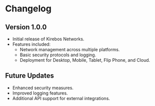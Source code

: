 # Changelog

## Version 1.0.0
- Initial release of Kirebos Networks.
- Features included:
  - Network management across multiple platforms.
  - Basic security protocols and logging.
  - Deployment for Desktop, Mobile, Tablet, Flip Phone, and Cloud.

## Future Updates
- Enhanced security measures.
- Improved logging features.
- Additional API support for external integrations.
